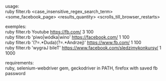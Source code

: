 usage:  
ruby filter.rb <case_insensitive_regex_search_term> <some_facebook_page> <results_quantity> <scrolls_till_browser_restarts>  
  
exemples:  
ruby filter.rb Youtube https://fb.com/ 3 100  
ruby filter.rb 'piwo|wódka|wino' https://facebook.com/ 1 100  
ruby filter.rb '(?=.*Duda)(?=.*Andrzej)' https://www.fb.com/ 1 100  
ruby filter.rb 'wygraJ bileT' https://www.facebook.com/sledzimykonkursy/ 1 1000  
  
requirements:  
ruby, selenium-webdriver gem, geckodriver in PATH, firefox with saved fb password  
